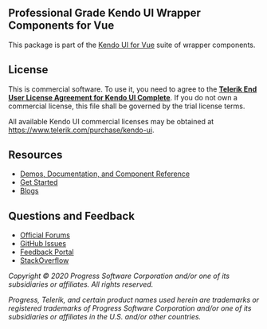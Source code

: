 ## Professional Grade Kendo UI Wrapper Components for Vue

This package is part of the [Kendo UI for Vue](https://www.telerik.com/kendo-vue-ui/) suite of wrapper components.

## License

This is commercial software. To use it, you need to agree to the [**Telerik End User License Agreement for Kendo UI Complete**](https://www.telerik.com/purchase/license-agreement/kendo-ui). If you do not own a commercial license, this file shall be governed by the trial license terms.

All available Kendo UI commercial licenses may be obtained at https://www.telerik.com/purchase/kendo-ui.

## Resources

- [Demos, Documentation, and Component Reference](https://www.telerik.com/kendo-vue-ui/components)
- [Get Started](https://www.telerik.com/kendo-vue-ui/getting-started)
- [Blogs](https://www.telerik.com/blogs/kendo-ui)

## Questions and Feedback

- [Official Forums](https://www.telerik.com/forums/kendo-ui-vue)
- [GitHub Issues](https://github.com/telerik/kendo-vue/issues)
- [Feedback Portal](https://kendoui-feedback.telerik.com/forums/908425-kendo-ui-for-vue-feedback)
- [StackOverflow](https://stackoverflow.com/questions/tagged/kendo-ui-vue)

*Copyright © 2020 Progress Software Corporation and/or one of its subsidiaries or affiliates. All rights reserved.*

*Progress, Telerik, and certain product names used herein are trademarks or registered trademarks of Progress Software Corporation and/or one of its subsidiaries or affiliates in the U.S. and/or other countries.*
